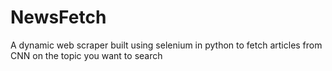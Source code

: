 # NewsFetch
A dynamic web scraper built using selenium in python to fetch articles from CNN on the topic you want to search